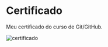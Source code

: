 # Certificado </center>

Meu certificado do curso de Git/GitHub.

![certificado](https://user-images.githubusercontent.com/99449012/159583572-6c9fc000-5af1-4932-861d-adcb65096589.jpg)
